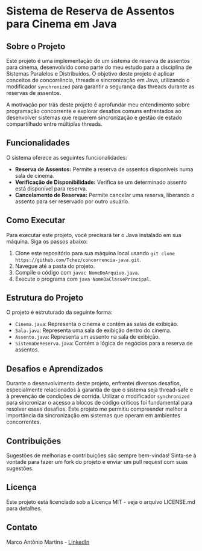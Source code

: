 # Sistema de Reserva de Assentos para Cinema em Java

## Sobre o Projeto

Este projeto é uma implementação de um sistema de reserva de assentos para cinema, desenvolvido como parte do meu estudo para a disciplina de Sistemas Paralelos e Distribuídos. O objetivo deste projeto é aplicar conceitos de concorrência, threads e sincronização em Java, utilizando o modificador `synchronized` para garantir a segurança das threads durante as reservas de assentos.

A motivação por trás deste projeto é aprofundar meu entendimento sobre programação concorrente e explorar desafios comuns enfrentados ao desenvolver sistemas que requerem sincronização e gestão de estado compartilhado entre múltiplas threads.

## Funcionalidades

O sistema oferece as seguintes funcionalidades:

- **Reserva de Assentos:** Permite a reserva de assentos disponíveis numa sala de cinema.
- **Verificação de Disponibilidade:** Verifica se um determinado assento está disponível para reserva.
- **Cancelamento de Reservas:** Permite cancelar uma reserva, liberando o assento para ser reservado por outro usuário.

## Como Executar

Para executar este projeto, você precisará ter o Java instalado em sua máquina. Siga os passos abaixo:

1. Clone este repositório para sua máquina local usando `git clone https://github.com/Tchez/concorrencia-java.git`.
2. Navegue até a pasta do projeto.
3. Compile o código com `javac NomeDoArquivo.java`.
4. Execute o programa com `java NomeDaClassePrincipal`.

## Estrutura do Projeto

O projeto é estruturado da seguinte forma:

- `Cinema.java`: Representa o cinema e contém as salas de exibição.
- `Sala.java`: Representa uma sala de exibição dentro do cinema.
- `Assento.java`: Representa um assento na sala de exibição.
- `SistemaDeReserva.java`: Contém a lógica de negócios para a reserva de assentos.

## Desafios e Aprendizados

Durante o desenvolvimento deste projeto, enfrentei diversos desafios, especialmente relacionados à garantia de que o sistema seja thread-safe e à prevenção de condições de corrida. Utilizar o modificador `synchronized` para sincronizar o acesso a blocos de código críticos foi fundamental para resolver esses desafios. Este projeto me permitiu compreender melhor a importância da sincronização em sistemas que operam em ambientes concorrentes.

## Contribuições

Sugestões de melhorias e contribuições são sempre bem-vindas! Sinta-se à vontade para fazer um fork do projeto e enviar um pull request com suas sugestões.

## Licença

Este projeto está licenciado sob a Licença MIT - veja o arquivo LICENSE.md para detalhes.

## Contato

Marco Antônio Martins - [LinkedIn](https://www.linkedin.com/in/tchez/)
